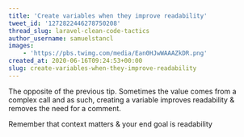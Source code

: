 ```yaml
---
title: 'Create variables when they improve readability'
tweet_id: '1272822446278750208'
thread_slug: laravel-clean-code-tactics
author_username: samuelstancl
images:
    - 'https://pbs.twimg.com/media/Ean0HJwWAAAZkDR.png'
created_at: 2020-06-16T09:24:53+00:00
slug: create-variables-when-they-improve-readability
---
```


The opposite of the previous tip. Sometimes the value comes from a complex call and as such, creating a variable improves readability &amp; removes the need for a comment.

Remember that context matters &amp; your end goal is readability
